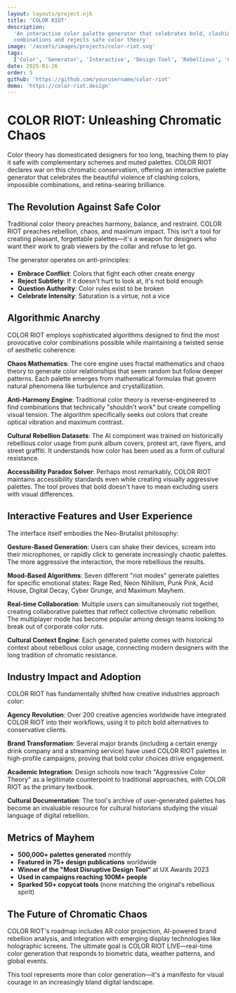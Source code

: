```yaml
---
layout: layouts/project.njk
title: 'COLOR RIOT'
description:
  'An interactive color palette generator that celebrates bold, clashing
  combinations and rejects safe color theory'
image: '/assets/images/projects/color-riot.svg'
tags:
  ['Color', 'Generator', 'Interactive', 'Design Tool', 'Rebellious', 'Creative']
date: 2025-01-26
order: 5
github: 'https://github.com/yourusername/color-riot'
demo: 'https://color-riot.design'
---
```


# COLOR RIOT: Unleashing Chromatic Chaos

Color theory has domesticated designers for too long, teaching them to play it
safe with complementary schemes and muted palettes. COLOR RIOT declares war on
this chromatic conservatism, offering an interactive palette generator that
celebrates the beautiful violence of clashing colors, impossible combinations,
and retina-searing brilliance.

## The Revolution Against Safe Color

Traditional color theory preaches harmony, balance, and restraint. COLOR RIOT
preaches rebellion, chaos, and maximum impact. This isn't a tool for creating
pleasant, forgettable palettes—it's a weapon for designers who want their work
to grab viewers by the collar and refuse to let go.

The generator operates on anti-principles:

- **Embrace Conflict**: Colors that fight each other create energy
- **Reject Subtlety**: If it doesn't hurt to look at, it's not bold enough
- **Question Authority**: Color rules exist to be broken
- **Celebrate Intensity**: Saturation is a virtue, not a vice

## Algorithmic Anarchy

COLOR RIOT employs sophisticated algorithms designed to find the most
provocative color combinations possible while maintaining a twisted sense of
aesthetic coherence:

**Chaos Mathematics**: The core engine uses fractal mathematics and chaos theory
to generate color relationships that seem random but follow deeper patterns.
Each palette emerges from mathematical formulas that govern natural phenomena
like turbulence and crystallization.

**Anti-Harmony Engine**: Traditional color theory is reverse-engineered to find
combinations that technically "shouldn't work" but create compelling visual
tension. The algorithm specifically seeks out colors that create optical
vibration and maximum contrast.

**Cultural Rebellion Datasets**: The AI component was trained on historically
rebellious color usage from punk album covers, protest art, rave flyers, and
street graffiti. It understands how color has been used as a form of cultural
resistance.

**Accessibility Paradox Solver**: Perhaps most remarkably, COLOR RIOT maintains
accessibility standards even while creating visually aggressive palettes. The
tool proves that bold doesn't have to mean excluding users with visual
differences.

## Interactive Features and User Experience

The interface itself embodies the Neo-Brutalist philosophy:

**Gesture-Based Generation**: Users can shake their devices, scream into their
microphones, or rapidly click to generate increasingly chaotic palettes. The
more aggressive the interaction, the more rebellious the results.

**Mood-Based Algorithms**: Seven different "riot modes" generate palettes for
specific emotional states: Rage Red, Neon Nihilism, Punk Pink, Acid House,
Digital Decay, Cyber Grunge, and Maximum Mayhem.

**Real-time Collaboration**: Multiple users can simultaneously riot together,
creating collaborative palettes that reflect collective chromatic rebellion. The
multiplayer mode has become popular among design teams looking to break out of
corporate color ruts.

**Cultural Context Engine**: Each generated palette comes with historical
context about rebellious color usage, connecting modern designers with the long
tradition of chromatic resistance.

## Industry Impact and Adoption

COLOR RIOT has fundamentally shifted how creative industries approach color:

**Agency Revolution**: Over 200 creative agencies worldwide have integrated
COLOR RIOT into their workflows, using it to pitch bold alternatives to
conservative clients.

**Brand Transformation**: Several major brands (including a certain energy drink
company and a streaming service) have used COLOR RIOT palettes in high-profile
campaigns, proving that bold color choices drive engagement.

**Academic Integration**: Design schools now teach "Aggressive Color Theory" as
a legitimate counterpoint to traditional approaches, with COLOR RIOT as the
primary textbook.

**Cultural Documentation**: The tool's archive of user-generated palettes has
become an invaluable resource for cultural historians studying the visual
language of digital rebellion.

## Metrics of Mayhem

- **500,000+ palettes generated** monthly
- **Featured in 75+ design publications** worldwide
- **Winner of the "Most Disruptive Design Tool"** at UX Awards 2023
- **Used in campaigns reaching 100M+ people**
- **Sparked 50+ copycat tools** (none matching the original's rebellious spirit)

## The Future of Chromatic Chaos

COLOR RIOT's roadmap includes AR color projection, AI-powered brand rebellion
analysis, and integration with emerging display technologies like holographic
screens. The ultimate goal is COLOR RIOT LIVE—real-time color generation that
responds to biometric data, weather patterns, and global events.

This tool represents more than color generation—it's a manifesto for visual
courage in an increasingly bland digital landscape.
